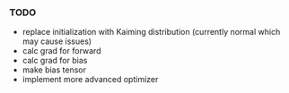 ### TODO
- replace initialization with Kaiming distribution (currently normal which may cause issues)
- calc grad for forward
- calc grad for bias
- make bias tensor
- implement more advanced optimizer